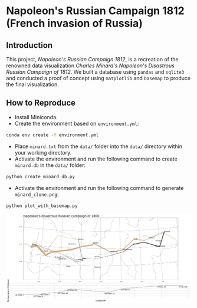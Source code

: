 # Napoleon's Russian Campaign 1812 (French invasion of Russia) 

## Introduction

This project, *Napoleon's Russian Campaign 1812*, is a recreation of the renowned data visualization *Charles Minard's Napoleon's Disastrous Russian Campaign of 1812*. We built a database using `pandas` and `sqlite3` and conducted a proof of concept using `matplotlib` and `basemap` to produce the final visualization.

## How to Reproduce

- Install Miniconda.
- Create the environment based on `environment.yml`:
```bash
conda env create -f environment.yml
```
- Place `minard.txt` from the `data/` folder into the `data/` directory within your working directory.
- Activate the environment and run the following command to create `minard.db` in the `data/` folder:
```bash
python create_minard_db.py
```
- Activate the environment and run the following command to generate `minard_clone.png`:
```bash
python plot_with_basemap.py
```
![](minard_clone.png)